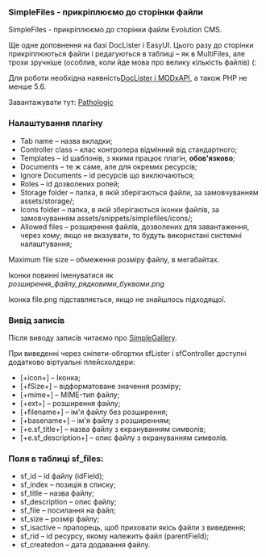 
<meta http-equiv="Content-Type" content="text/html; charset=utf-8">
<h3>SimpleFiles - прикріплюємо до сторінки файли </h3>
SimpleFiles - прикріплюємо до сторінки файли Evolution CMS.
<p>Ще одне доповнення на базі DocLister і EasyUI. Цього разу до сторінки прикріплюються файли і редагуються в таблиці </span> – як в MultiFiles, але трохи зручніше (особлив, коли йде мова про велику кількість файлів) (:</p>
<p>Для роботи необхідна наявність<a href="https://github.com/AgelxNash/DocLister" rel="nofollow" target="_blank">DocLister і MODxAPI</a>, а також PHP не менше 5.6.</p>
<p>Завантажувати тут: <i class="fa fa-github fa-lg text-primary"></i> <a href="https://github.com/Pathologic/SimpleFiles" rel="nofollow" target="_blank">Pathologic</a></p>
<h3 class="sub-header">Налаштування плагіну</h3>
<ul>
	<li><span class="text-bold">Tab name</span> – назва вкладки;</li>
	<li><span class="text-bold">Controller class</span> – клас контролера відмінний від стандартного;</li>
	<li><span class="text-bold">Templates</span> – id шаблонів, з якими працює плагін, <strong>обов'язково</strong>;</li>
	<li><span class="text-bold">Documents</span> – те ж саме, але для окремих ресурсів;</li>
	<li><span class="text-bold">Ignore Documents</span> – id ресурсів що виключаються;</li>
	<li><span class="text-bold">Roles</span> – id дозволених ролей;</li>
	<li><span class="text-bold">Storage folder</span> – папка, в якій зберігаються файли, за замовчуванням assets/storage/;</li>
	<li><span class="text-bold">Icons folder</span> – папка, в якій зберігаються іконки файлів, за замовчуванням assets/snippets/simplefiles/icons/;</li>
	<li><span class="text-bold">Allowed files</span> – розширення файлів, дозволених для завантаження, через кому; якщо не вказувати, то будуть використані системні налаштування;</li>
</ul>
<p>Maximum file size</span> – обмеження розміру файлу, в мегабайтах.</p>
<p>Іконки повинні іменуватися як <em>розширення_файлу_рядковими_буквами.png</em></p>
<p>Іконка file.png підставляється, якщо не знайшлось підходящої.</p>

<h3 class="sub-header">Вивід записів</h3>
<p>Після виводу записів читаємо про <a href="simplegallery/index.html" rel="nofollow" target="_blank">SimpleGallery</a>.</p>
<p>При виведенні через сніпети-обгортки sfLister і sfController доступні додатково віртуальні плейсхолдери:</p>
<ul>
	<li><span class="text-bold">[+icon+]</span> – Іконка;</li>
	<li><span class="text-bold">[+fSize+]</span> – відформатоване значення розміру;</li>
	<li><span class="text-bold">[+mime+]</span> – MIME-тип файлу;</li>
	<li><span class="text-bold">[+ext+]</span> – розширення файлу;</li>
	<li><span class="text-bold">[+filename+]</span> – ім'я файлу без розширення;</li>
	<li><span class="text-bold">[+basename+]</span> – ім'я файлу з розширенням;</li>
	<li><span class="text-bold">[+e.sf_title+]</span> – назва файлу з екрануванням символів;</li>
	<li><span class="text-bold">[+e.sf_description+]</span> – опис файлу з екрануванням символів.</li>
</ul>

<h3 class="sub-header">Поля в таблиці sf_files:</h3>
<ul>
	<li><span class="text-bold">sf_id</span> – id файлу (idField);</li>
	<li><span class="text-bold">sf_index</span> – позиція в списку;</li>
	<li><span class="text-bold">sf_title</span> – назва файлу;</li>
	<li><span class="text-bold">sf_description</span> – опис файлу;</li>
	<li><span class="text-bold">sf_file</span> – посилання на файл;</li>
	<li><span class="text-bold">sf_size</span> – розмір файлу;</li>
	<li><span class="text-bold">sf_isactive</span> – прапорець, щоб приховати якісь файли з виведення;</li>
	<li><span class="text-bold">sf_rid</span> – id ресурсу, якому належить файл (parentField);</li>
	<li><span class="text-bold">sf_createdon</span> – дата додавання файлу.</li>
</ul>
